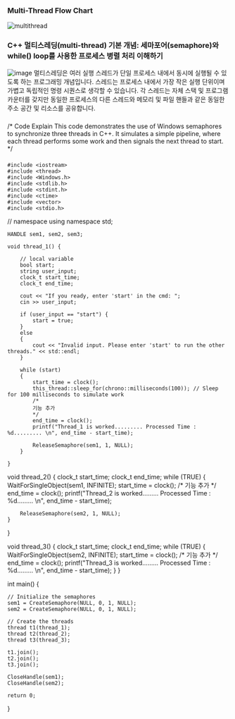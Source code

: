 ### Multi-Thread Flow Chart
![multithread](https://github.com/parkppjjmm/MultiThreadProject/assets/56201670/f26fed4f-6490-49bf-a5ae-112c4ffe719e)


### C++ 멀티스레딩(multi-thread) 기본 개념: 세마포어(semaphore)와 while() loop를 사용한 프로세스 병렬 처리 이해하기
![image](https://github.com/parkppjjmm/MultiThreadProject/assets/56201670/e0e85631-c14d-40ac-9056-b068c5079bac)
멀티스레딩은 여러 실행 스레드가 단일 프로세스 내에서 동시에 실행될 수 있도록 하는 프로그래밍 개념입니다. 스레드는 프로세스 내에서 가장 작은 실행 단위이며 가볍고 독립적인 명령 시퀀스로 생각할 수 있습니다. 각 스레드는 자체 스택 및 프로그램 카운터를 갖지만 동일한 프로세스의 다른 스레드와 메모리 및 파일 핸들과 같은 동일한 주소 공간 및 리소스를 공유합니다.

###
/* Code Explain
This code demonstrates the use of Windows semaphores to synchronize three threads in C++. 
It simulates a simple pipeline, where each thread performs some work and then signals the next thread to start. 
*/

###
	#include <iostream>
	#include <thread>
	#include <Windows.h>
	#include <stdlib.h>
	#include <stdint.h>
	#include <ctime>
	#include <vector>
	#include <stdio.h>

// namespace
	using namespace std;

	HANDLE sem1, sem2, sem3;

	void thread_1() {

		// local variable 
		bool start;
		string user_input;
		clock_t start_time;
		clock_t end_time;

		cout << "If you ready, enter 'start' in the cmd: ";
		cin >> user_input;

		if (user_input == "start") {
			start = true;
		}
		else
		{
			cout << "Invalid input. Please enter 'start' to run the other threads." << std::endl;
		}

		while (start)
		{
			start_time = clock();
			this_thread::sleep_for(chrono::milliseconds(100)); // Sleep for 100 milliseconds to simulate work
			/*
			기능 추가
			*/
			end_time = clock();
			printf("Thread_1 is worked......... Processed Time : %d......... \n", end_time - start_time);

			ReleaseSemaphore(sem1, 1, NULL);
		}

	}

void thread_2() {
	clock_t start_time;
	clock_t end_time;
	while (TRUE) {
		WaitForSingleObject(sem1, INFINITE);
		start_time = clock();
		/*
		기능 추가
		*/
		end_time = clock();
		printf("Thread_2 is worked......... Processed Time : %d......... \n", end_time - start_time);
		
		ReleaseSemaphore(sem2, 1, NULL);
	}
}

void thread_3() {
	clock_t start_time;
	clock_t end_time;
	while (TRUE) {
		WaitForSingleObject(sem2, INFINITE);
		start_time = clock();
		/*
		기능 추가
		*/
		end_time = clock();
		printf("Thread_3 is worked......... Processed Time : %d......... \n", end_time - start_time);
	}
}

int main() {

	// Initialize the semaphores
	sem1 = CreateSemaphore(NULL, 0, 1, NULL);
	sem2 = CreateSemaphore(NULL, 0, 1, NULL);

	// Create the threads
	thread t1(thread_1);
	thread t2(thread_2);
	thread t3(thread_3);

	t1.join();
	t2.join();
	t3.join();

	CloseHandle(sem1);
	CloseHandle(sem2);

	return 0;
}
